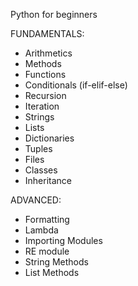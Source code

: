 Python for beginners

FUNDAMENTALS:

- Arithmetics
- Methods
- Functions
- Conditionals (if-elif-else)
- Recursion
- Iteration
- Strings
- Lists
- Dictionaries
- Tuples  
- Files
- Classes
- Inheritance

ADVANCED:


- Formatting
- Lambda
- Importing Modules
- RE module
- String Methods
- List Methods
